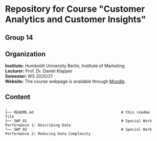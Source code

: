 # Repository for Course "Customer Analytics and Customer Insights"

## Group 14

## Organization

__Institute:__ Humboldt University Berlin, Institute of Marketing <br>
__Lecturer:__ Prof. Dr. Daniel Klapper <br>
__Semester:__ WS 2020/21 <br>
__Website:__ The course webpage is available through [Moodle](https://moodle.hu-berlin.de/course/view.php?id=98467).


## Content

```
.
├── README.md                                        # this readme file
├── SWP_01                                           # Special Work Performance 1: Describing Data
└── SWP_02                                           # Special Work Performance 2: Reducing Data Complexity
```

